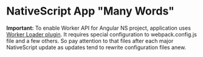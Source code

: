 # NativeScript App "Many Words"

**Important:** To enable Worker API for Angular NS project, application uses [Worker Loader plugin](https://github.com/NativeScript/worker-loader). It requires special configuration to webpack.config.js file and a few others. So pay attention to that files after each major NativeScript update as updates tend to rewrite configuration files anew.
